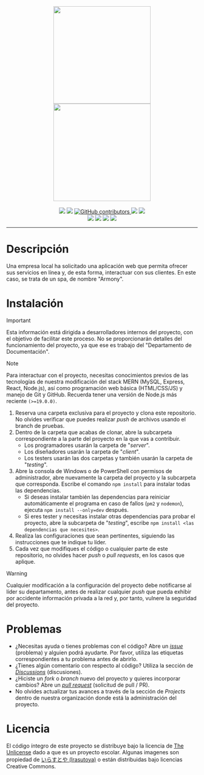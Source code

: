 <div align="center" style="margin:0;">
<img src="https://files.catbox.moe/z0z7oc.png" width="256px"/><br>
<img src="https://files.catbox.moe/enn8rs.png" width="256px"/>
<br><br>
  <a href="https://github.com/createchsoftware/armony/stargazers"><img src="https://img.shields.io/github/stars/createchsoftware/armony?style=for-the-badge"/></a>
  <a href="https://github.com/createchsoftware/armony/blob/main/README.md"><img src="https://img.shields.io/github/license/createchsoftware/armony?style=for-the-badge"></a>
  <a href="https://github.com/createchsoftware/armony/graphs/contributors"><img alt="GitHub contributors" src="https://img.shields.io/github/contributors/createchsoftware/armony?color=2b9348&style=for-the-badge">
  <a href="https://github.com/createchsoftware/armony/pulls"><img src="https://img.shields.io/github/issues-pr/createchsoftware/armony?style=for-the-badge"/></a>
  <a href="https://github.com/createchsoftware/armony/issues"><img src="https://img.shields.io/github/issues/createchsoftware/armony?style=for-the-badge"/></a>
<br>
    <img src="https://img.shields.io/badge/mysql-%2300f.svg?style=for-the-badge&logo=mysql&logoColor=white">
    <img src="https://img.shields.io/badge/express.js-%23404d59.svg?style=for-the-badge&logo=express&logoColor=%2361DAFB">
    <img src="https://img.shields.io/badge/react-%2320232a.svg?style=for-the-badge&logo=react&logoColor=%2361DAFB">
    <img src="https://img.shields.io/badge/node.js-6DA55F?style=for-the-badge&logo=node.js&logoColor=white">
</div>
<hr>

# Descripción
Una empresa local ha solicitado una aplicación web que permita ofrecer sus servicios en línea y, de esta forma, interactuar con sus clientes. En este caso, se trata de un spa, de nombre "Armony".

# Instalación
> [!IMPORTANT]  
> Esta información está dirigida a desarrolladores internos del proyecto, con el objetivo de facilitar este proceso. No se proporcionarán detalles del funcionamiento del proyecto, ya que ese es trabajo del "Departamento de Documentación".

> [!NOTE]  
> Para interactuar con el proyecto, necesitas conocimientos previos de las tecnologías de nuestra modificación del stack MERN (MySQL, Express, React, Node.js), así como programación web básica (HTML/CSS/JS) y manejo de Git y GitHub. Recuerda tener una versión de Node.js más reciente `(>=19.0.0)`.

1. Reserva una carpeta exclusiva para el proyecto y clona este repositorio. No olvides verificar que puedes realizar *push* de archivos usando el branch de pruebas.
2. Dentro de la carpeta que acabas de clonar, abre la subcarpeta correspondiente a la parte del proyecto en la que vas a contribuir.
   - Los programadores usarán la carpeta de "*server*".
   - Los diseñadores usarán la carpeta de "*client*".
   - Los testers usarán las dos carpetas y también usarán la carpeta de "*testing*".
3. Abre la consola de Windows o de PowerShell con permisos de administrador, abre nuevamente la carpeta del proyecto y la subcarpeta que corresponda. Escribe el comando `npm install` para instalar todas las dependencias.
   - Si deseas instalar también las dependencias para reiniciar automáticamente el programa en caso de fallos (`pm2` y `nodemon`), ejecuta `npm install --only=dev` después.
   - Si eres tester y necesitas instalar otras dependencias para probar el proyecto, abre la subcarpeta de "*testing*", escribe `npm install <las dependencias que necesites>`.
4. Realiza las configuraciones que sean pertinentes, siguiendo las instrucciones que te indique tu líder.
5. Cada vez que modifiques el código o cualquier parte de este repositorio, no olvides hacer *push* o *pull requests*, en los casos que aplique.

> [!WARNING]  
> Cualquier modificación a la configuración del proyecto debe notificarse al líder su departamento, antes de realizar cualquier *push* que pueda exhibir por accidente información privada a la red y, por tanto, vulnere la seguridad del proyecto.

# Problemas
- ¿Necesitas ayuda o tienes problemas con el código? Abre un <a href="https://github.com/createchsoftware/armony/issues">*issue*</a> (problema) y alguien podrá ayudarte. Por favor, utiliza las etiquetas correspondientes a tu problema antes de abrirlo.
- ¿Tienes algún comentario con respecto al código? Utiliza la sección de <a href="https://github.com/orgs/createchsoftware/discussions">*Discussions*</a> (discusiones).
- ¿Hiciste un *fork* o *branch* nuevo del proyecto y quieres incorporar cambios? Abre un <a href="https://github.com/createchsoftware/armony/pulls">*pull request*</a> (solicitud de pull / PR).
- No olvides actualizar tus avances a través de la sección de *Projects* dentro de nuestra organización donde está la administración del proyecto.

# Licencia
El código íntegro de este proyecto se distribuye bajo la licencia de <a href="https://github.com/createchsoftware/armony/blob/main/LICENSE">The Unlicense</a> dado a que es un proyecto escolar. Algunas imagenes son propiedad de <a href="https://www.irasutoya.com/">いらすとや (Irasutoya)</a> o están distribuidas bajo licencias Creative Commons.
